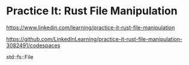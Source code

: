 # Practice It: Rust File Manipulation
https://www.linkedin.com/learning/practice-it-rust-file-manipulation

https://github.com/LinkedInLearning/practice-it-rust-file-manipulation-3082491/codespaces


std::fs::File

